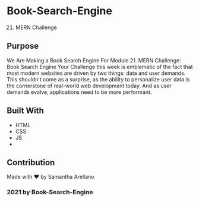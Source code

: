 # Book-Search-Engine
21. MERN Challenge

## Purpose
We Are Making a Book Search Engine
For Module 21.  MERN Challenge: Book Search Engine
Your Challenge this week is emblematic of the fact that most modern websites are driven by two things: data and user demands. This shouldn't come as a surprise, as the ability to personalize user data is the cornerstone of real-world web development today. And as user demands evolve, applications need to be more performant.
## Built With
* HTML
* CSS
* JS
* 
## Contribution
Made with ❤️ by Samantha Arellano

### 2021 by Book-Search-Engine